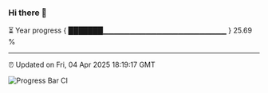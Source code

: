 ### Hi there 👋

⏳ Year progress { ███████▁▁▁▁▁▁▁▁▁▁▁▁▁▁▁▁▁▁▁▁▁▁▁ } 25.69 %

---

⏰ Updated on Fri, 04 Apr 2025 18:19:17 GMT

![Progress Bar CI](https://github.com/liununu/liununu/workflows/Progress%20Bar%20CI/badge.svg)
